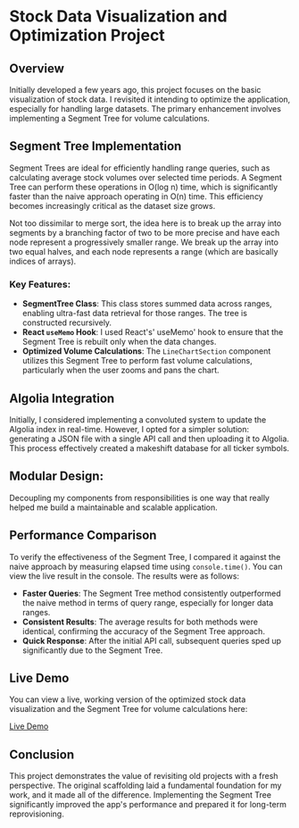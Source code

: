 # Stock Data Visualization and Optimization Project

## Overview

Initially developed a few years ago, this project focuses on the basic visualization of stock data. I revisited it intending to optimize the application, especially for handling large datasets. The primary enhancement involves implementing a Segment Tree for volume calculations.

## Segment Tree Implementation

Segment Trees are ideal for efficiently handling range queries, such as calculating average stock volumes over selected time periods. A Segment Tree can perform these operations in O(log n) time, which is significantly faster than the naive approach operating in O(n) time. This efficiency becomes increasingly critical as the dataset size grows.

Not too dissimilar to merge sort, the idea here is to break up the array into segments by a branching factor of two to be more precise and have each node represent a progressively smaller range. We break up the array into two equal halves, and each node represents a range (which are basically indices of arrays).

### Key Features:

- **SegmentTree Class**: This class stores summed data across ranges, enabling ultra-fast data retrieval for those ranges. The tree is constructed recursively.
- **React `useMemo` Hook**: I used React's' useMemo' hook to ensure that the Segment Tree is rebuilt only when the data changes.
- **Optimized Volume Calculations**: The `LineChartSection` component utilizes this Segment Tree to perform fast volume calculations, particularly when the user zooms and pans the chart.

## Algolia Integration

Initially, I considered implementing a convoluted system to update the Algolia index in real-time. However, I opted for a simpler solution: generating a JSON file with a single API call and then uploading it to Algolia. This process effectively created a makeshift database for all ticker symbols.

## Modular Design: 

Decoupling my components from responsibilities is one way that really helped me build a maintainable and scalable application. 

## Performance Comparison

To verify the effectiveness of the Segment Tree, I compared it against the naive approach by measuring elapsed time using `console.time()`. You can view the live result in the console. The results were as follows:

- **Faster Queries**: The Segment Tree method consistently outperformed the naive method in terms of query range, especially for longer data ranges.
- **Consistent Results**: The average results for both methods were identical, confirming the accuracy of the Segment Tree approach.
- **Quick Response**: After the initial API call, subsequent queries sped up significantly due to the Segment Tree.

## Live Demo

You can view a live, working version of the optimized stock data visualization and the Segment Tree for volume calculations here:

[Live Demo](https://2270termproject.netlify.app/)

## Conclusion

This project demonstrates the value of revisiting old projects with a fresh perspective. The original scaffolding laid a fundamental foundation for my work, and it made all of the difference. Implementing the Segment Tree significantly improved the app's performance and prepared it for long-term reprovisioning.

